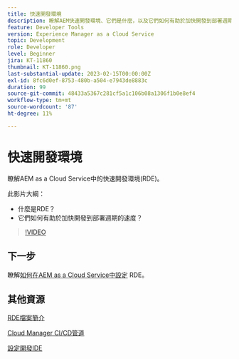 ```yaml
---
title: 快速開發環境
description: 瞭解AEM快速開發環境、它們是什麼，以及它們如何有助於加快開發到部署週期。
feature: Developer Tools
version: Experience Manager as a Cloud Service
topic: Development
role: Developer
level: Beginner
jira: KT-11860
thumbnail: KT-11860.png
last-substantial-update: 2023-02-15T00:00:00Z
exl-id: 8fc6d0ef-8753-480b-a504-e7943de8883c
duration: 99
source-git-commit: 48433a5367c281cf5a1c106b08a1306f1b0e8ef4
workflow-type: tm+mt
source-wordcount: '87'
ht-degree: 11%

---
```


# 快速開發環境

瞭解AEM as a Cloud Service中的快速開發環境(RDE)。

此影片大綱：

- 什麼是RDE？
- 它們如何有助於加快開發到部署週期的速度？

>[!VIDEO](https://video.tv.adobe.com/v/3453609?quality=12&learn=on&captions=chi_hant)

## 下一步

瞭解[如何在AEM as a Cloud Service中設定](./how-to-setup.md) RDE。

## 其他資源

[ RDE檔案簡介](https://experienceleague.adobe.com/docs/experience-manager-cloud-service/content/implementing/developing/rapid-development-environments.html?lang=zh-Hant#introduction)

[Cloud Manager CI/CD管道](https://experienceleague.adobe.com/docs/experience-manager-cloud-service/content/implementing/using-cloud-manager/cicd-pipelines/introduction-ci-cd-pipelines.html?lang=zh-Hant)

[設定開發IDE](https://experienceleague.adobe.com/docs/experience-manager-learn/cloud-service/local-development-environment-set-up/development-tools.html?lang=zh-Hant)

